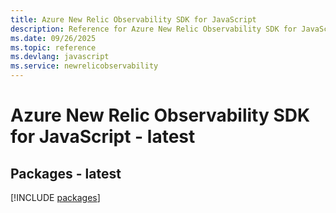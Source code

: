 ```yaml
---
title: Azure New Relic Observability SDK for JavaScript
description: Reference for Azure New Relic Observability SDK for JavaScript
ms.date: 09/26/2025
ms.topic: reference
ms.devlang: javascript
ms.service: newrelicobservability
---
```

# Azure New Relic Observability SDK for JavaScript - latest
## Packages - latest
[!INCLUDE [packages](new-relic-observability-index.md)]